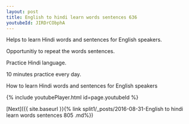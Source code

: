 ```yaml
---
layout: post
title: English to hindi learn words sentences 636 
youtubeId: JIRDrCObphA
---
```

 
 
Helps to learn Hindi words and sentences for English speakers.

Opportunitiy to repeat the words sentences. 

Practice Hindi language. 
 
10 minutes practice every day. 
 
How to learn Hindi words and sentences for English speakers 
 
{% include youtubePlayer.html id=page.youtubeId %}
 
 
[Next]({{ site.baseurl }}{% link  split1/_posts/2016-08-31-English to hindi learn words sentences 805 .md%})
 
